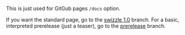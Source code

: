 This is just used for GitGub pages `/docs` option.

If you want the standard page, go to the [swizzle 1.0](https://github.com/SafelySwift/Swizzle/blob/swizzle-1.0/README.md) branch.
For a basic, interpreted prerelease (just a teaser), go to the [prerelease](https://github.com/SafelySwift/Swizzle/tree/prerelease) branch.
